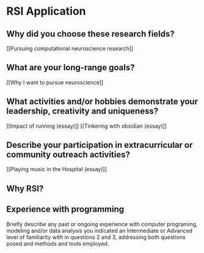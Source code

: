 # RSI Application
## Why did you choose these research fields?
[[Pursuing computational neuroscience research]]

## What are your long-range goals?
[[Why I want to pursue neuroscience]]

## What activities and/or hobbies demonstrate your leadership, creativity and uniqueness?
[[Impact of running (essay)]]
[[Tinkering with obsidian (essay)]]

## Describe your participation in extracurricular or community outreach activities?
[[Playing music in the Hospital (essay)]]

## Why RSI?

## Experience with programming
Briefly describe any past or ongoing experience with computer programing, modeling and/or data analysis you indicated an Intermediate or Advanced level of familiarity with in questions 2 and 3, addressing both questions posed and methods and tools employed.
